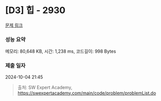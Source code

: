 # [D3] 힙 - 2930 

[문제 링크](https://swexpertacademy.com/main/code/problem/problemDetail.do?contestProbId=AV-Tj7ya3jYDFAXr) 

### 성능 요약

메모리: 80,648 KB, 시간: 1,238 ms, 코드길이: 998 Bytes

### 제출 일자

2024-10-04 21:45



> 출처: SW Expert Academy, https://swexpertacademy.com/main/code/problem/problemList.do